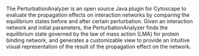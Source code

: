 The PerturbationAnalyzer is an open source Java plugin for Cytoscape to evaluate the propagation effects on interaction networks by comparing the equilibrium states before and after certain perturbation. Given an interaction network and initial parameters, the PerturbationAnalyzer finds the equilibrium state governed by the law of mass action (LMA) for protein binding network, and generates a customizable view to provide an intuitive visual representation of the result of the propagation effect on the network.